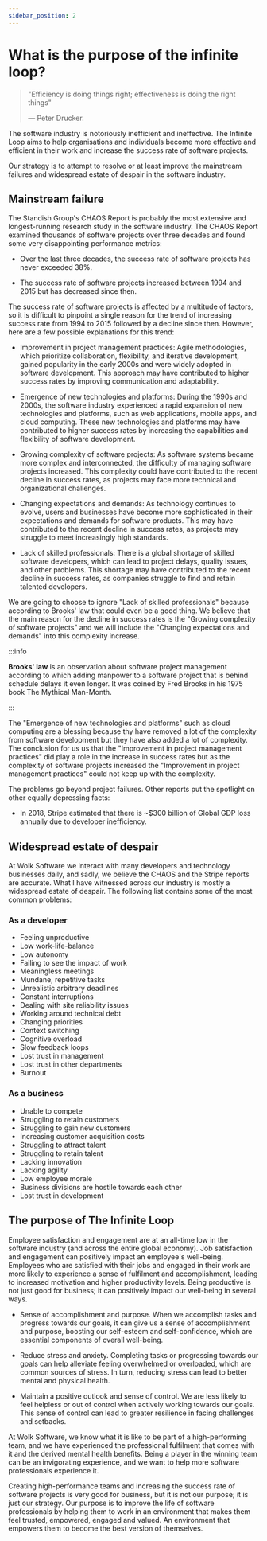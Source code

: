 ```yaml
---
sidebar_position: 2
---
```


# What is the purpose of the infinite loop?

> "Efficiency is doing things right; effectiveness is doing the right things"
> 
> — Peter Drucker.

The software industry is notoriously inefficient and ineffective. The Infinite Loop aims to help organisations and individuals become more effective and efficient in their work and increase the success rate of software projects.

Our strategy is to attempt to resolve or at least improve the mainstream failures and widespread estate of despair in the software industry.

## Mainstream failure

The Standish Group's CHAOS Report is probably the most extensive and longest-running research study in the software industry. The CHAOS Report examined thousands of software projects over three decades and found some very disappointing performance metrics:

- Over the last three decades, the success rate of software projects has never exceeded 38%. 

- The success rate of software projects increased between 1994 and 2015 but has decreased since then.

The success rate of software projects is affected by a multitude of factors, so it is difficult to pinpoint a single reason for the trend of increasing success rate from 1994 to 2015 followed by a decline since then. However, here are a few possible explanations for this trend:

- Improvement in project management practices: Agile methodologies, which prioritize collaboration, flexibility, and iterative development, gained popularity in the early 2000s and were widely adopted in software development. This approach may have contributed to higher success rates by improving communication and adaptability.

- Emergence of new technologies and platforms: During the 1990s and 2000s, the software industry experienced a rapid expansion of new technologies and platforms, such as web applications, mobile apps, and cloud computing. These new technologies and platforms may have contributed to higher success rates by increasing the capabilities and flexibility of software development.

- Growing complexity of software projects: As software systems became more complex and interconnected, the difficulty of managing software projects increased. This complexity could have contributed to the recent decline in success rates, as projects may face more technical and organizational challenges.

- Changing expectations and demands: As technology continues to evolve, users and businesses have become more sophisticated in their expectations and demands for software products. This may have contributed to the recent decline in success rates, as projects may struggle to meet increasingly high standards.

- Lack of skilled professionals: There is a global shortage of skilled software developers, which can lead to project delays, quality issues, and other problems. This shortage may have contributed to the recent decline in success rates, as companies struggle to find and retain talented developers.

We are going to choose to ignore "Lack of skilled professionals" because according to Brooks' law that could even be a good thing. We believe that the main reason for the decline in success rates is the "Growing complexity of software projects" and we will include the "Changing expectations and demands" into this complexity increase.

:::info

**Brooks' law** is an observation about software project management according to which adding manpower to a software project that is behind schedule delays it even longer. It was coined by Fred Brooks in his 1975 book The Mythical Man-Month.

:::

The "Emergence of new technologies and platforms" such as cloud computing are a blessing because thy have removed a lot of the complexity from software development but they have also added a lot of complexity. The conclusion for us us that the "Improvement in project management practices" did play a role in the increase in success rates but as the complexity of software projects increased the "Improvement in project management practices" could not keep up with the complexity.

The problems go beyond project failures. Other reports put the spotlight on other equally depressing facts: 

- In 2018, Stripe estimated that there is ~$300 billion of Global GDP loss annually due to developer inefficiency.

## Widespread estate of despair

At Wolk Software we interact with many developers and technology businesses daily, and sadly, we believe the CHAOS and the Stripe reports are accurate. What I have witnessed across our industry is mostly a widespread estate of despair. The following list contains some of the most common problems:

### As a developer
- Feeling unproductive
- Low work-life-balance
- Low autonomy
- Failing to see the impact of work
- Meaningless meetings
- Mundane, repetitive tasks
- Unrealistic arbitrary deadlines
- Constant interruptions
- Dealing with site reliability issues
- Working around technical debt
- Changing priorities
- Context switching
- Cognitive overload
- Slow feedback loops
- Lost trust in management
- Lost trust in other departments
- Burnout

### As a business
- Unable to compete
- Struggling to retain customers
- Struggling to gain new customers
- Increasing customer acquisition costs
- Struggling to attract talent
- Struggling to retain talent
- Lacking innovation
- Lacking agility
- Low employee morale
- Business divisions are hostile towards each other
- Lost trust in development

## The purpose of The Infinite Loop

Employee satisfaction and engagement are at an all-time low in the software industry (and across the entire global economy). Job satisfaction and engagement can positively impact an employee's well-being. Employees who are satisfied with their jobs and engaged in their work are more likely to experience a sense of fulfilment and accomplishment, leading to increased motivation and higher productivity levels. Being productive is not just good for business; it can positively impact our well-being in several ways.

- Sense of accomplishment and purpose. When we accomplish tasks and progress towards our goals, it can give us a sense of accomplishment and purpose, boosting our self-esteem and self-confidence, which are essential components of overall well-being.

- Reduce stress and anxiety. Completing tasks or progressing towards our goals can help alleviate feeling overwhelmed or overloaded, which are common sources of stress. In turn, reducing stress can lead to better mental and physical health.

- Maintain a positive outlook and sense of control. We are less likely to feel helpless or out of control when actively working towards our goals. This sense of control can lead to greater resilience in facing challenges and setbacks.

At Wolk Software, we know what it is like to be part of a high-performing team, and we have experienced the professional fulfilment that comes with it and the derived mental health benefits. Being a player in the winning team can be an invigorating experience, and we want to help more software professionals experience it.

Creating high-performance teams and increasing the success rate of software projects is very good for business, but it is not our purpose; it is just our strategy. Our purpose is to improve the life of software professionals by helping them to work in an environment that makes them feel trusted, empowered, engaged and valued. An environment that empowers them to become the best version of themselves.